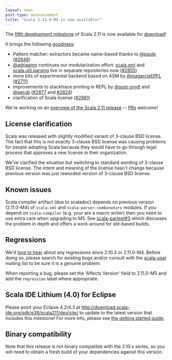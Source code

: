 ```yaml
---
layout: news
post-type: announcement
title: "Scala 2.11.0-M5 is now available!"
---
```

The [fifth development milestone](https://github.com/scala/scala/releases/v2.11.0-M5) of Scala 2.11 is now available for [download](/download/2.11.0-M5.html)!

It brings the following [goodness](https://github.com/scala/scala/issues?direction=desc&labels=reviewed&milestone=20&page=1&sort=comments&state=closed):

- Pattern matcher: extractors became name-based thanks to [@paulp](https://github.com/paulp) ([#2848](https://github.com/scala/scala/pull/2848))
- [@adriaanm](https://github.com/adriaanm) continues our modularization effort: [scala.xml](https://github.com/scala/scala-xml) and [scala.util.parsing](https://github.com/scala/scala-parser-combinators) live in separate repositories now ([#2855](https://github.com/scala/scala/pull/2855))
- more bits of experimental backend based on ASM by [@magarciaEPFL](https://github.com/magarciaEPFL) ([#2711](https://github.com/scala/scala/pull/2711))
- improvements to stacktrace printing in REPL by [@som-snytt](https://github.com/som-snytt) and [@qerub](https://github.com/qerub) ([#2877](https://github.com/scala/scala/pull/2877) and [#2824](https://github.com/scala/scala/pull/2824))
- clarification of Scala license ([#2881](https://github.com/scala/scala/pull/2881))

We're working on an [overview of the Scala 2.11 release](http://docs.scala-lang.org/scala/2.11/) -- [PRs](https://github.com/scala/scala/blob/gh-pages/2.11/index.markdown) welcome!

## License clarification
Scala was released with slightly modified variant of 3-clause BSD license. The fact that this is not exactly 3-clause BSD license was causing problems for people adopting Scala because they would have to go through legal process that approves a new license in their organization.

We've clarified the situation but switching to standard wording of 3-clause BSD license. The intent and meaning of the license hasn't change because previous version was just reworded version of 3-clause BSD license.

## Known issues
Scala compiler artifact (due to scaladoc) depends on previous version (2.11.0-M4) of `scala-xml` and `scala-parser-combinators` modules. If you depend on `scala-compiler` (e.g. your are a macro writer) then you need to use extra care when upgrading to M5. See [scala-partest#3](https://github.com/scala/scala-partest/pull/3) which discusses the problem in depth and offers a work-around for sbt-based builds.

## Regressions
We'd [love to hear](https://issues.scala-lang.org/) about any regressions since 2.10.3 or 2.11.0-M4. Before doing so, please search for existing bugs and/or consult with the [scala-user](https://groups.google.com/forum/#!forum/scala-user) mailing list to be sure it is a genuine problem.

When reporting a bug, please set the 'Affects Version' field to 2.11.0-M5 and add the `regression` label where appropriate.

## Scala IDE Lithium (4.0) for Eclipse
Please point your Eclipse 4.2/4.3 at http://download.scala-ide.org/sdk/e38/scala211/dev/site/ to update to the latest version that includes this milestone!
For more info, please see [the getting started guide](http://scala-ide.org/docs/user/gettingstarted.html).

## Binary compatibility
Note that this release is not binary compatible with the 2.10.x series, so you will need to obtain a fresh build of your dependencies against this version.
